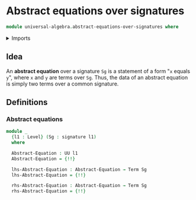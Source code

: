 # Abstract equations over signatures

```agda
module universal-algebra.abstract-equations-over-signatures where
```

<details><summary>Imports</summary>

```agda
open import foundation.cartesian-product-types
open import foundation.dependent-pair-types
open import foundation.universe-levels

open import universal-algebra.signatures
open import universal-algebra.terms-over-signatures
```

</details>

## Idea

An **abstract equation** over a signature `Sg` is a statement of a form "`x`
equals `y`", where `x` and `y` are terms over `Sg`. Thus, the data of an
abstract equation is simply two terms over a common signature.

## Definitions

### Abstract equations

```agda
module _
  {l1 : Level} (Sg : signature l1)
  where

  Abstract-Equation : UU l1
  Abstract-Equation = {!!}

  lhs-Abstract-Equation : Abstract-Equation → Term Sg
  lhs-Abstract-Equation = {!!}

  rhs-Abstract-Equation : Abstract-Equation → Term Sg
  rhs-Abstract-Equation = {!!}
```
